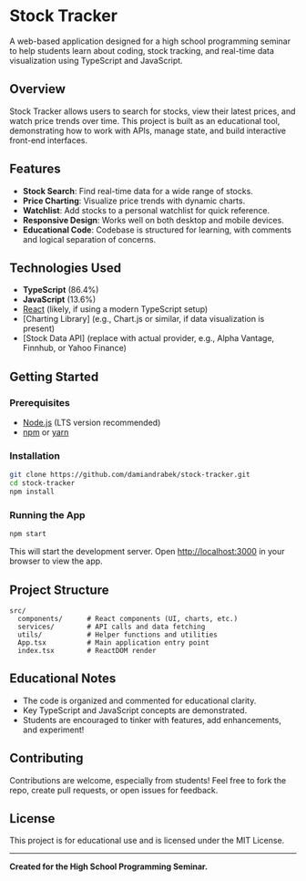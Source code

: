 # Stock Tracker

A web-based application designed for a high school programming seminar to help students learn about coding, stock tracking, and real-time data visualization using TypeScript and JavaScript.

## Overview

Stock Tracker allows users to search for stocks, view their latest prices, and watch price trends over time. This project is built as an educational tool, demonstrating how to work with APIs, manage state, and build interactive front-end interfaces.

## Features

- **Stock Search**: Find real-time data for a wide range of stocks.
- **Price Charting**: Visualize price trends with dynamic charts.
- **Watchlist**: Add stocks to a personal watchlist for quick reference.
- **Responsive Design**: Works well on both desktop and mobile devices.
- **Educational Code**: Codebase is structured for learning, with comments and logical separation of concerns.

## Technologies Used

- **TypeScript** (86.4%)
- **JavaScript** (13.6%)
- [React](https://react.dev/) (likely, if using a modern TypeScript setup)
- [Charting Library] (e.g., Chart.js or similar, if data visualization is present)
- [Stock Data API] (replace with actual provider, e.g., Alpha Vantage, Finnhub, or Yahoo Finance)

## Getting Started

### Prerequisites

- [Node.js](https://nodejs.org/) (LTS version recommended)
- [npm](https://www.npmjs.com/) or [yarn](https://yarnpkg.com/)

### Installation

```bash
git clone https://github.com/damiandrabek/stock-tracker.git
cd stock-tracker
npm install
```

### Running the App

```bash
npm start
```

This will start the development server. Open [http://localhost:3000](http://localhost:3000) in your browser to view the app.

## Project Structure

```
src/
  components/      # React components (UI, charts, etc.)
  services/        # API calls and data fetching
  utils/           # Helper functions and utilities
  App.tsx          # Main application entry point
  index.tsx        # ReactDOM render
```

## Educational Notes

- The code is organized and commented for educational clarity.
- Key TypeScript and JavaScript concepts are demonstrated.
- Students are encouraged to tinker with features, add enhancements, and experiment!

## Contributing

Contributions are welcome, especially from students! Feel free to fork the repo, create pull requests, or open issues for feedback.

## License

This project is for educational use and is licensed under the MIT License.

---

**Created for the High School Programming Seminar.**